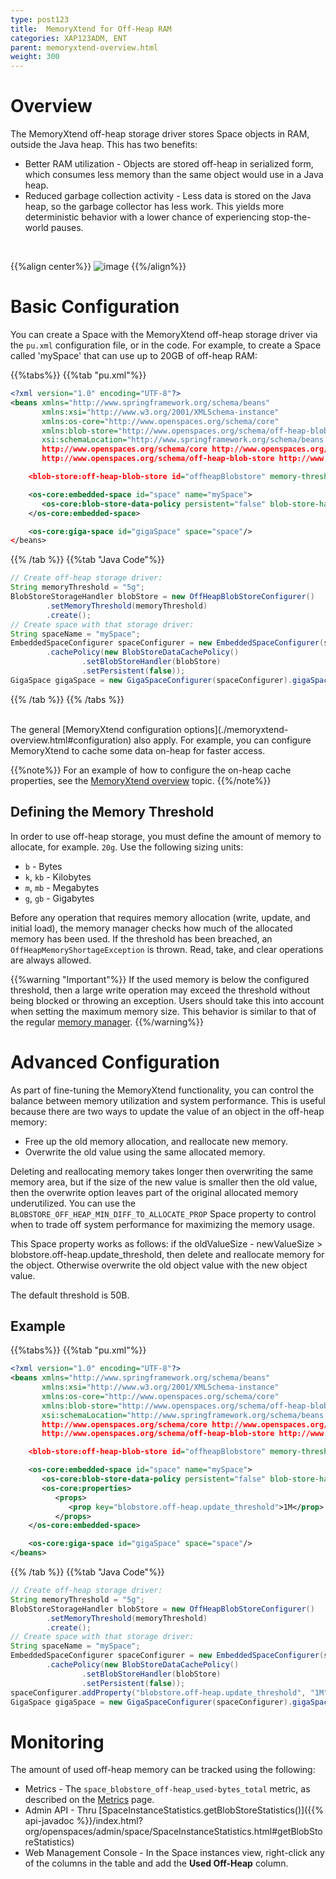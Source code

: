```yaml
---
type: post123
title:  MemoryXtend for Off-Heap RAM
categories: XAP123ADM, ENT
parent: memoryxtend-overview.html
weight: 300
---
```



# Overview

The MemoryXtend off-heap storage driver stores Space objects in RAM, outside the Java heap. This has two benefits:

* Better RAM utilization - Objects are stored off-heap in serialized form, which consumes less memory than the same object would use in a Java heap.
* Reduced garbage collection activity - Less data is stored on the Java heap, so the garbage collector has less work. This yields more deterministic behavior with a lower chance of experiencing stop-the-world pauses.

<br>

{{%align center%}}
![image](/attachment_files/blobstore/ohr3.png)
{{%/align%}}

# Basic Configuration

You can create a Space with the MemoryXtend off-heap storage driver via the `pu.xml` configuration file, or in the code. For example, to create a Space called 'mySpace' that can use up to 20GB of off-heap RAM:

{{%tabs%}}
{{%tab "pu.xml"%}}

```xml
<?xml version="1.0" encoding="UTF-8"?>
<beans xmlns="http://www.springframework.org/schema/beans"
       xmlns:xsi="http://www.w3.org/2001/XMLSchema-instance"
       xmlns:os-core="http://www.openspaces.org/schema/core"
       xmlns:blob-store="http://www.openspaces.org/schema/off-heap-blob-store"
       xsi:schemaLocation="http://www.springframework.org/schema/beans http://www.springframework.org/schema/beans/spring-beans-{{%version "spring"%}}.xsd
       http://www.openspaces.org/schema/core http://www.openspaces.org/schema/{{% currentversion %}}/core/openspaces-core.xsd
       http://www.openspaces.org/schema/off-heap-blob-store http://www.openspaces.org/schema/{{% currentversion %}}/off-heap-blob-store/openspaces-off-heap-blob-store.xsd">

    <blob-store:off-heap-blob-store id="offheapBlobstore" memory-threshold="20g"/>

    <os-core:embedded-space id="space" name="mySpace">
       <os-core:blob-store-data-policy persistent="false" blob-store-handler="offheapBlobstore"/>
    </os-core:embedded-space>

    <os-core:giga-space id="gigaSpace" space="space"/>
</beans>
```
{{% /tab %}}
{{%tab "Java Code"%}}

```java
// Create off-heap storage driver:
String memoryThreshold = "5g";
BlobStoreStorageHandler blobStore = new OffHeapBlobStoreConfigurer()
        .setMemoryThreshold(memoryThreshold)
        .create();
// Create space with that storage driver:
String spaceName = "mySpace";
EmbeddedSpaceConfigurer spaceConfigurer = new EmbeddedSpaceConfigurer(spaceName)
        .cachePolicy(new BlobStoreDataCachePolicy()
                .setBlobStoreHandler(blobStore)
                .setPersistent(false));
GigaSpace gigaSpace = new GigaSpaceConfigurer(spaceConfigurer).gigaSpace();
```

{{% /tab %}}
{{% /tabs %}}

<br>
The  general [MemoryXtend configuration options](./memoryxtend-overview.html#configuration) also apply. For example, you can configure MemoryXtend to cache some data on-heap for faster access.

{{%note%}}
For an example of how to configure the on-heap cache properties, see the [MemoryXtend overview](./memoryxtend-overview.html#on-heap-cache) topic.
{{%/note%}}

## Defining the Memory Threshold

In order to use off-heap storage, you must define the amount of memory to allocate, for example. `20g`. Use the following sizing units:

* `b` - Bytes
* `k`, `kb` - Kilobytes
* `m`, `mb` - Megabytes
* `g`, `gb` - Gigabytes

Before any operation that requires memory allocation (write, update, and initial load), the memory manager checks how much of the allocated memory has been used. If the threshold has been breached, an `OffHeapMemoryShortageException` is thrown. Read, take, and clear operations are always allowed.

{{%warning "Important"%}}
If the used memory is below the configured threshold, then a large write operation may exceed the threshold without being blocked or throwing an exception. Users should take this into account when setting the maximum memory size. This behavior is similar to that of the regular [memory manager](../dev-java/memory-management-overview.html).
{{%/warning%}}

# Advanced Configuration

As part of fine-tuning the MemoryXtend functionality, you can control the balance between memory utilization and system performance. This is useful because there are two ways to update the value of an object in the off-heap memory:

* Free up the old memory allocation, and reallocate new memory.
* Overwrite the old value using the same allocated memory.

Deleting and reallocating memory takes longer then overwriting the same memory area, but if the size of the new value is smaller then the old value, then the overwrite option leaves part of the original allocated memory underutilized. You can use the `BLOBSTORE_OFF_HEAP_MIN_DIFF_TO_ALLOCATE_PROP` Space property to control when to trade off system performance for maximizing the memory usage. 

This Space property works as follows: if the oldValueSize - newValueSize > blobstore.off-heap.update_threshold, then delete and reallocate memory for the object. Otherwise overwrite the old object value with the new object value.

The default threshold is 50B.


## Example

{{%tabs%}}
{{%tab "pu.xml"%}}

```xml
<?xml version="1.0" encoding="UTF-8"?>
<beans xmlns="http://www.springframework.org/schema/beans"
       xmlns:xsi="http://www.w3.org/2001/XMLSchema-instance"
       xmlns:os-core="http://www.openspaces.org/schema/core"
       xmlns:blob-store="http://www.openspaces.org/schema/off-heap-blob-store"
       xsi:schemaLocation="http://www.springframework.org/schema/beans http://www.springframework.org/schema/beans/spring-beans-{{%version "spring"%}}.xsd
       http://www.openspaces.org/schema/core http://www.openspaces.org/schema/{{% currentversion %}}/core/openspaces-core.xsd
       http://www.openspaces.org/schema/off-heap-blob-store http://www.openspaces.org/schema/{{% currentversion %}}/off-heap-blob-store/openspaces-off-heap-blob-store.xsd">

    <blob-store:off-heap-blob-store id="offheapBlobstore" memory-threshold="20g"/>

    <os-core:embedded-space id="space" name="mySpace">
       <os-core:blob-store-data-policy persistent="false" blob-store-handler="offheapBlobstore"/>
       <os-core:properties>
          <props>
             <prop key="blobstore.off-heap.update_threshold">1M</prop>
          </props>
    </os-core:embedded-space>

    <os-core:giga-space id="gigaSpace" space="space"/>
</beans>
```
{{% /tab %}}
{{%tab "Java Code"%}}

```java
// Create off-heap storage driver:
String memoryThreshold = "5g";
BlobStoreStorageHandler blobStore = new OffHeapBlobStoreConfigurer()
        .setMemoryThreshold(memoryThreshold)
        .create();
// Create space with that storage driver:
String spaceName = "mySpace";
EmbeddedSpaceConfigurer spaceConfigurer = new EmbeddedSpaceConfigurer(spaceName)
        .cachePolicy(new BlobStoreDataCachePolicy()
                .setBlobStoreHandler(blobStore)
                .setPersistent(false));
spaceConfigurer.addProperty("blobstore.off-heap.update_threshold", "1M");
GigaSpace gigaSpace = new GigaSpaceConfigurer(spaceConfigurer).gigaSpace();
```


# Monitoring

The amount of used off-heap memory can be tracked using the following:

* Metrics - The `space_blobstore_off-heap_used-bytes_total` metric, as described on the [Metrics](./metrics-bundled.html#blobstore-operations) page.
* Admin API - Thru [SpaceInstanceStatistics.getBlobStoreStatistics()]({{% api-javadoc %}}/index.html?org/openspaces/admin/space/SpaceInstanceStatistics.html#getBlobStoreStatistics)
* Web Management Console - In the Space instances view, right-click any of the columns in the table and add the **Used Off-Heap** column.

